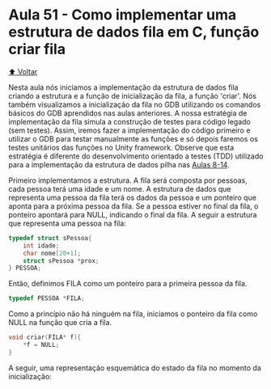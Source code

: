 # Aula 51 - Como implementar uma estrutura de dados fila em C, função criar fila

[:arrow_up: Voltar](https://github.com/Geofisicando/C-orientado-a-testes#%C3%ADndice)

Nesta aula nós iniciamos a implementação da estrutura de dados fila criando a estrutura e a função de inicialização da fila, a função 'criar'.
Nós também visualizamos a inicialização da fila no GDB utilizando os comandos básicos do GDB aprendidos nas aulas anteriores. A nossa estratégia de
implementação da fila simula a construção de testes para código legado (sem testes). Assim, iremos fazer a implementação do código primeiro
e utilizar o GDB para testar manualmente as funções e só depois faremos os testes unitários das funções no Unity framework. Observe que esta estratégia
é diferente do desenvolvimento orientado a testes (TDD) utilizado para a implementação da estrutura de dados pilha nas [Aulas 8-14](https://github.com/Geofisicando/C-orientado-a-testes#desenvolvimento-de-uma-pilha-com-tdd).

Primeiro implementamos a estrutura. A fila será composta por pessoas, cada pessoa terá uma idade e um nome. A estrutura de dados que representa
uma pessoa da fila terá os dados da pessoa e um ponteiro que aponta para a próxima pessoa da fila. Se a pessoa estiver no final da fila, o ponteiro
apontará para NULL, indicando o final da fila. A seguir a estrutura que representa uma pessoa na fila:

```c
typedef struct sPessoa{
	int idade;
	char nome[20+1];
	struct sPessoa *prox;
} PESSOA;
```

Então, definimos FILA como um ponteiro para a primeira pessoa da fila.

```c
typedef PESSOA *FILA;
```

Como a princípio não há ninguém na fila, iniciamos o ponteiro da fila como NULL na função que cria a fila.

```c
void criar(FILA* f){
	*f = NULL;
}
```

A seguir, uma representação esquemática do estado da fila no momento da inicialização:
